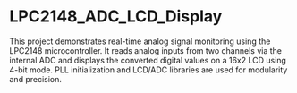 # LPC2148_ADC_LCD_Display
This project demonstrates real-time analog signal monitoring using the LPC2148 microcontroller. It reads analog inputs from two channels via the internal ADC and displays the converted digital values on a 16x2 LCD using 4-bit mode. PLL initialization and LCD/ADC libraries are used for modularity and precision.
